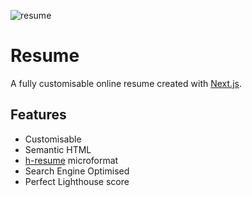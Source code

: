![resume](https://user-images.githubusercontent.com/30879081/138473536-f2dc5472-cc1b-4ee1-9c0a-b1ab8fcdbb0d.jpeg)

# Resume

A fully customisable online resume created with [Next.js](https://nextjs.org/).

## Features

* Customisable
* Semantic HTML
* [h-resume](http://microformats.org/wiki/h-resume) microformat
* Search Engine Optimised
* Perfect Lighthouse score
